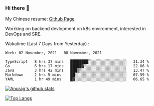 ### Hi there 👋

My Chinese resume: [Github Page](https://spencercjh.github.io/resume/)

Worrking on backend devlopment on k8s environment, interested in DevOps and SRE.

Wakatime (Last 7 Days from Yesterday) :

<!--START_SECTION:waka-->
```text
Week: 02 November, 2021 - 08 November, 2021

TypeScript   8 hrs 37 mins   ████████░░░░░░░░░░░░░░░░░   31.34 % 
Go           6 hrs 17 mins   █████▓░░░░░░░░░░░░░░░░░░░   22.86 % 
Java         3 hrs 42 mins   ███▒░░░░░░░░░░░░░░░░░░░░░   13.47 % 
Markdown     2 hrs 5 mins    ██░░░░░░░░░░░░░░░░░░░░░░░   07.59 % 
YAML         1 hr 49 mins    █▓░░░░░░░░░░░░░░░░░░░░░░░   06.65 % 
```
<!--END_SECTION:waka-->

[![Anurag's github stats](https://github-readme-stats.vercel.app/api?username=spencercjh&theme=tokyonight&show_icons=true)](https://github.com/anuraghazra/github-readme-stats)

[![Top Langs](https://github-readme-stats.vercel.app/api/top-langs/?username=spencercjh&layout=compact&theme=tokyonight)](https://github.com/anuraghazra/github-readme-stats)
